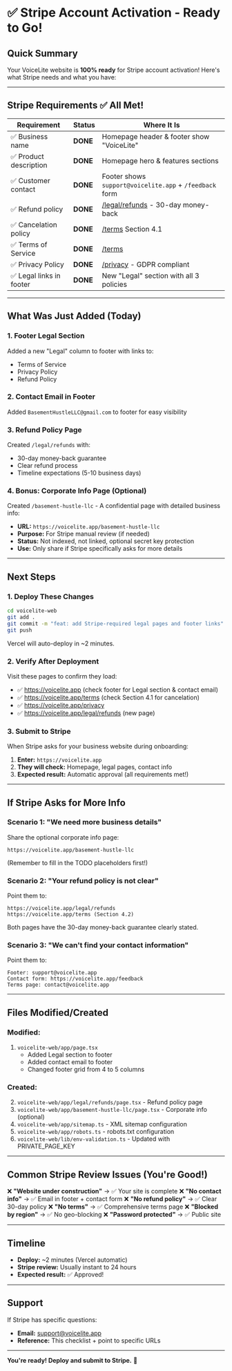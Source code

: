 # ✅ Stripe Account Activation - Ready to Go!

## Quick Summary

Your VoiceLite website is **100% ready** for Stripe account activation! Here's what Stripe needs and what you have:

---

## Stripe Requirements ✅ All Met!

| Requirement | Status | Where It Is |
|------------|--------|-------------|
| ✅ Business name | **DONE** | Homepage header & footer show "VoiceLite" |
| ✅ Product description | **DONE** | Homepage hero & features sections |
| ✅ Customer contact | **DONE** | Footer shows `support@voicelite.app` + `/feedback` form |
| ✅ Refund policy | **DONE** | [/legal/refunds](https://voicelite.app/legal/refunds) - 30-day money-back |
| ✅ Cancelation policy | **DONE** | [/terms](https://voicelite.app/terms) Section 4.1 |
| ✅ Terms of Service | **DONE** | [/terms](https://voicelite.app/terms) |
| ✅ Privacy Policy | **DONE** | [/privacy](https://voicelite.app/privacy) - GDPR compliant |
| ✅ Legal links in footer | **DONE** | New "Legal" section with all 3 policies |

---

## What Was Just Added (Today)

### 1. **Footer Legal Section**
Added a new "Legal" column to footer with links to:
- Terms of Service
- Privacy Policy
- Refund Policy

### 2. **Contact Email in Footer**
Added `BasementHustleLLC@gmail.com` to footer for easy visibility

### 3. **Refund Policy Page**
Created `/legal/refunds` with:
- 30-day money-back guarantee
- Clear refund process
- Timeline expectations (5-10 business days)

### 4. **Bonus: Corporate Info Page** (Optional)
Created `/basement-hustle-llc` - A confidential page with detailed business info:
- **URL:** `https://voicelite.app/basement-hustle-llc`
- **Purpose:** For Stripe manual review (if needed)
- **Status:** Not indexed, not linked, optional secret key protection
- **Use:** Only share if Stripe specifically asks for more details

---

## Next Steps

### 1. Deploy These Changes

```bash
cd voicelite-web
git add .
git commit -m "feat: add Stripe-required legal pages and footer links"
git push
```

Vercel will auto-deploy in ~2 minutes.

### 2. Verify After Deployment

Visit these pages to confirm they load:

- ✅ https://voicelite.app (check footer for Legal section & contact email)
- ✅ https://voicelite.app/terms (check Section 4.1 for cancelation)
- ✅ https://voicelite.app/privacy
- ✅ https://voicelite.app/legal/refunds (new page)

### 3. Submit to Stripe

When Stripe asks for your business website during onboarding:

1. **Enter:** `https://voicelite.app`
2. **They will check:** Homepage, legal pages, contact info
3. **Expected result:** Automatic approval (all requirements met!)

---

## If Stripe Asks for More Info

### Scenario 1: "We need more business details"

Share the optional corporate info page:

```
https://voicelite.app/basement-hustle-llc
```

(Remember to fill in the TODO placeholders first!)

### Scenario 2: "Your refund policy is not clear"

Point them to:

```
https://voicelite.app/legal/refunds
https://voicelite.app/terms (Section 4.2)
```

Both pages have the 30-day money-back guarantee clearly stated.

### Scenario 3: "We can't find your contact information"

Point them to:

```
Footer: support@voicelite.app
Contact form: https://voicelite.app/feedback
Terms page: contact@voicelite.app
```

---

## Files Modified/Created

### Modified:
1. `voicelite-web/app/page.tsx`
   - Added Legal section to footer
   - Added contact email to footer
   - Changed footer grid from 4 to 5 columns

### Created:
2. `voicelite-web/app/legal/refunds/page.tsx` - Refund policy page
3. `voicelite-web/app/basement-hustle-llc/page.tsx` - Corporate info (optional)
4. `voicelite-web/app/sitemap.ts` - XML sitemap configuration
5. `voicelite-web/app/robots.ts` - robots.txt configuration
6. `voicelite-web/lib/env-validation.ts` - Updated with PRIVATE_PAGE_KEY

---

## Common Stripe Review Issues (You're Good!)

❌ **"Website under construction"** → ✅ Your site is complete
❌ **"No contact info"** → ✅ Email in footer + contact form
❌ **"No refund policy"** → ✅ Clear 30-day policy
❌ **"No terms"** → ✅ Comprehensive terms page
❌ **"Blocked by region"** → ✅ No geo-blocking
❌ **"Password protected"** → ✅ Public site

---

## Timeline

- **Deploy:** ~2 minutes (Vercel automatic)
- **Stripe review:** Usually instant to 24 hours
- **Expected result:** ✅ Approved!

---

## Support

If Stripe has specific questions:
- **Email:** support@voicelite.app
- **Reference:** This checklist + point to specific URLs

---

**You're ready! Deploy and submit to Stripe.** 🚀
